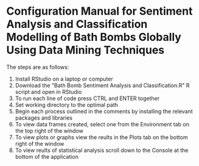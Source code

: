 # Configuration Manual for Sentiment Analysis and Classification Modelling of Bath Bombs Globally Using Data Mining Techniques
The steps are as follows:
1. Install RStudio on a laptop or computer
2. Download the "Bath Bomb Sentiment Analysis and Classification.R" R script and open in   RStudio
3. To run each line of code press CTRL and ENTER together
4. Set working directory to the optimal path
5. Begin each process outlined in the comments by installing the relevant packages and libraries
6. To view data frames created, select one from the Environment tab on the top right of the window
7. To view plots or graphs view the reults in the Plots tab on the bottom right of the window 
8. To view reults of statistical analysis scroll down to the Console at the bottom of the application
